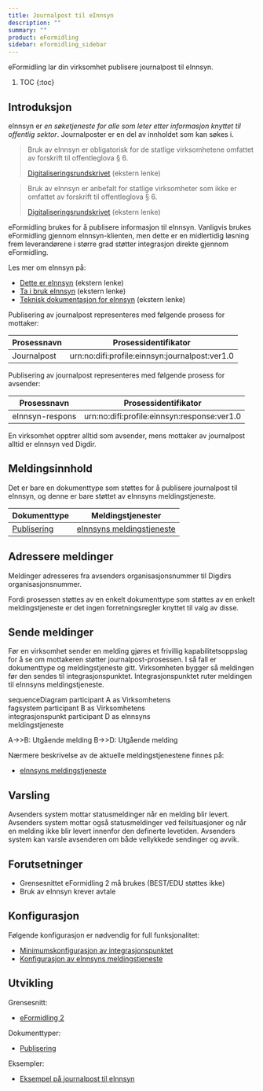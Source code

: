 ```yaml
---
title: Journalpost til eInnsyn
description: ""
summary: ""
product: eFormidling
sidebar: eformidling_sidebar
---
```


eFormidling lar din virksomhet publisere journalpost til eInnsyn.

1. TOC
{:toc}

## Introduksjon

eInnsyn er _en søketjeneste for alle som leter etter informasjon knyttet til offentlig sektor_. Journalposter er en del
av innholdet som kan søkes i.

> Bruk av eInnsyn er obligatorisk for de statlige virksomhetene omfattet av forskrift til offentleglova § 6.
>
> [Digitaliseringsrundskrivet](https://www.regjeringen.no/no/dokumenter/digitaliseringsrundskrivet/id2895185/) (ekstern lenke)

> Bruk av eInnsyn er anbefalt for statlige virksomheter som ikke er omfattet av forskrift til offentleglova § 6.
>
> [Digitaliseringsrundskrivet](https://www.regjeringen.no/no/dokumenter/digitaliseringsrundskrivet/id2895185/) (ekstern lenke)

eFormidling brukes for å publisere informasjon til eInnsyn. Vanligvis brukes eFormidling gjennom eInnsyn-klienten, men
dette er en midlertidig løsning frem leverandørene i større grad støtter integrasjon direkte gjennom eFormidling.

Les mer om eInnsyn på:

- [Dette er eInnsyn](https://samarbeid.digdir.no/einnsyn/dette-er-einnsyn/81) (ekstern lenke)
- [Ta i bruk eInnsyn](https://samarbeid.digdir.no/einnsyn/ta-i-bruk-einnsyn/99) (ekstern lenke)
- [Teknisk dokumentasjon for eInnsyn](/docs/eInnsyn/) (ekstern lenke)

Publisering av journalpost representeres med følgende prosess for mottaker:

| **Prosessnavn** | **Prosessidentifikator**                       |
| --------------- | ---------------------------------------------- |
| Journalpost     | urn:no:difi:profile:einnsyn:journalpost:ver1.0 |

Publisering av journalpost representeres med følgende prosess for avsender:

| **Prosessnavn** | **Prosessidentifikator**                     |
| --------------- | -------------------------------------------- |
| eInnsyn-respons  | urn:no:difi:profile:einnsyn:response:ver1.0 |

En virksomhet opptrer alltid som avsender, mens mottaker av journalpost alltid er eInnsyn ved Digdir.

## Meldingsinnhold

Det er bare en dokumenttype som støttes for å publisere journalpost til eInnsyn, og denne er bare støttet av eInnsyns
meldingstjeneste.

| **Dokumenttype**                                      | **Meldingstjenester**                                                                 |
| ----------------------------------------------------- | ------------------------------------------------------------------------------------- |
| [Publisering](../Utvikling/Dokumenttyper/publisering) | [eInnsyns meldingstjeneste](../Utvikling/Meldingstjenester/einnsyns_meldingstjeneste) |

## Adressere meldinger

Meldinger adresseres fra avsenders organisasjonsnummer til Digdirs organisasjonsnummer.

Fordi prosessen støttes av en enkelt dokumenttype som støttes av en enkelt meldingstjeneste er det ingen
forretningsregler knyttet til valg av disse.

## Sende meldinger

Før en virksomhet sender en melding gjøres et frivillig kapabilitetsoppslag for å se om mottakeren støtter
journalpost-prosessen. I så fall er dokumenttype og meldingstjeneste gitt. Virksomheten bygger så meldingen før den sendes
til integrasjonspunktet. Integrasjonspunktet ruter meldingen til eInnsyns meldingstjeneste.

<div class="mermaid">
sequenceDiagram
participant A as Virksomhetens<br>fagsystem
participant B as Virksomhetens<br>integrasjonspunkt
participant D as eInnsyns<br>meldingstjeneste

A->>B: Utgående melding
B->>D: Utgående melding
</div>

Nærmere beskrivelse av de aktuelle meldingstjenestene finnes på:
- [eInnsyns meldingstjeneste](../Utvikling/Meldingstjenester/einnsyns_meldingstjeneste)

## Varsling

Avsenders system mottar statusmeldinger når en melding blir levert. Avsenders system mottar også statusmeldinger ved
feilsituasjoner og når en melding ikke blir levert innenfor den definerte levetiden. Avsenders system kan varsle
avsenderen om både vellykkede sendinger og avvik.

## Forutsetninger

- Grensesnittet eFormidling 2 må brukes (BEST/EDU støttes ikke)
- Bruk av eInnsyn krever avtale

## Konfigurasjon

Følgende konfigurasjon er nødvendig for full funksjonalitet:

- [Minimumskonfigurasjon av integrasjonspunktet](../Installasjon/installasjon#minimumskonfigurasjon)
- [Konfigurasjon av eInnsyns meldingstjeneste](../Installasjon/installasjon#konfigurere-einnsyns-meldingstjeneste-dpe)

## Utvikling

Grensesnitt:
- [eFormidling 2](../Utvikling/integrasjonspunkt_eformidling2_api)

Dokumenttyper:
- [Publisering](../Utvikling/Dokumenttyper/publisering)

Eksempler:
- [Eksempel på journalpost til eInnsyn](../Utvikling/Eksempel/journalpost)
